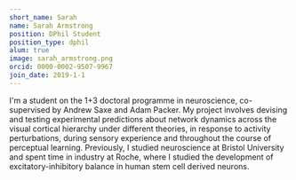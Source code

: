 ```yaml
---
short_name: Sarah
name: Sarah Armstrong
position: DPhil Student
position_type: dphil
alum: true
image: sarah_armstrong.png
orcid: 0000-0002-9507-9967
join_date: 2019-1-1
---
```


I'm a student on the 1+3 doctoral programme in neuroscience, co-supervised by Andrew Saxe and Adam Packer. My  project involves devising and testing experimental predictions about network dynamics across the visual cortical hierarchy under different theories, in response to activity perturbations, during sensory experience and throughout the course of perceptual learning. Previously, I studied neuroscience at Bristol University and spent time in industry at Roche, where I studied the development of excitatory-inhibitory balance in human stem cell derived neurons. 